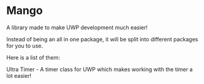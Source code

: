 # Mango
A library made to make UWP development much easier!

Instead of being an all in one package, it will be split into different packages for you to use.

Here is a list of them:

Ultra Timer - A timer class for UWP which makes working with the timer a lot easier!
